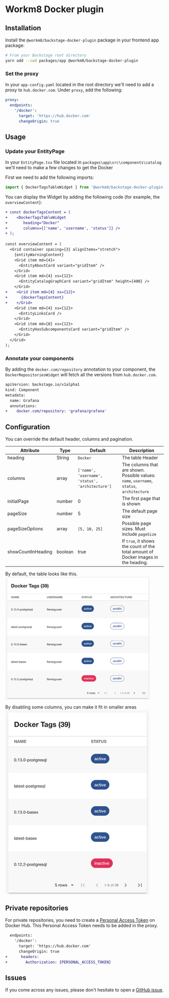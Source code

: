 # Workm8 Docker plugin


## Installation

Install the `@workm8/backstage-docker-plugin` package in your frontend app package:

```bash
# From your Backstage root directory
yarn add --cwd packages/app @workm8/backstage-docker-plugin
```

### Set the proxy
In your `app-config.yaml` located in the root directory we'll need to add a proxy to `hub.docker.com`.
Under `proxy`, add the following:

```yaml
proxy:
  endpoints:
    '/docker':
      target: 'https://hub.docker.com'
      changeOrigin: true
```

## Usage

### Update your EntityPage

In your `EntityPage.tsx` file located in `packages\app\src\components\catalog` we'll need to make a few changes to get the Docker 

First we need to add the following imports:

```ts
import { DockerTagsTableWidget } from '@workm8/backstage-docker-plugin';
```

You can display the Widget by adding the following code (for example, the `overviewContent`):

```diff
+ const dockerTagsContent = (
+    <DockerTagsTableWidget 
+       heading="Docker" 
+       columns={['name', 'username', 'status']} />
+ );

const overviewContent = (
  <Grid container spacing={3} alignItems="stretch">
    {entityWarningContent}
    <Grid item md={4}>
      <EntityAboutCard variant="gridItem" />
    </Grid>
    <Grid item md={4} xs={12}>
      <EntityCatalogGraphCard variant="gridItem" height={400} />
    </Grid>
+    <Grid item md={4} xs={12}>
+      {dockerTagsContent}
+    </Grid>
    <Grid item md={4} xs={12}>
      <EntityLinksCard />
    </Grid>
    <Grid item md={8} xs={12}>
      <EntityHasSubcomponentsCard variant="gridItem" />
    </Grid>
  </Grid>
);
```
### Annotate your components
By adding the `docker.com/repository` annotation to your component, the `DockerRepositoriesWidget` will fetch all the versions from `hub.docker.com`.

```diff
apiVersion: backstage.io/v1alpha1
kind: Component
metadata:
  name: Grafana
  annotations:
+    docker.com/repository: 'grafana/grafana'
```

## Configuration
You can override the default header, columns and pagination. 

| Attribute | Type   | Default  | Description |
| --------- | ------ | -------- | ------- |
| heading   | String | `Docker` | The table Header |
| columns   | array  | `['name', 'username', 'status', 'architecture']` | The columns that are shown. Possible values: `name`, `username`, `status`, `architecture`|
| initialPage | number | 0 | The first page that is shown |
| pageSize    | number | 5 | The default page size |
| pageSizeOptions | array | `[5, 10, 25]` | Possible page sizes. Must include `pageSize` |
| showCountInHeading | boolean | true | If `true`, it shows the count of the total amount of Docker images in the heading. |

By default, the table looks like this.
<br />
<img src='docs/all_columns.png' width='460px' style="display:block;">

By disabling some columns, you can make it fit in smaller areas
<br />
<img src='docs/example.png' width='460px' style="display:block;">

## Private repositories
For private repositories, you need to create a [Personal Access Token](https://hub.docker.com/settings/security) on Docker Hub.
This Personal Access Token needs to be added in the proxy.

```diff
  endpoints:
    '/docker':
      target: 'https://hub.docker.com'
      changeOrigin: true
+      headers:
+        Authorization: {PERSONAL_ACCESS_TOKEN}
```

## Issues
If you come across any issues, please don't hesitate to open a [GitHub issue](https://github.com/work-m8/backstage-docker-plugin/issues).
